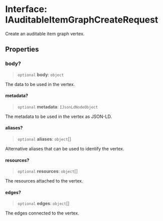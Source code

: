 # Interface: IAuditableItemGraphCreateRequest

Create an auditable item graph vertex.

## Properties

### body?

> `optional` **body**: `object`

The data to be used in the vertex.

#### metadata?

> `optional` **metadata**: `IJsonLdNodeObject`

The metadata to be used in the vertex as JSON-LD.

#### aliases?

> `optional` **aliases**: `object`[]

Alternative aliases that can be used to identify the vertex.

#### resources?

> `optional` **resources**: `object`[]

The resources attached to the vertex.

#### edges?

> `optional` **edges**: `object`[]

The edges connected to the vertex.
